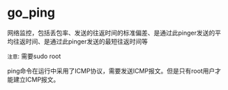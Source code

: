 # go_ping 


网络监控，包括丢包率、发送的往返时间的标准偏差、是通过此pinger发送的平均往返时间、是通过此pinger发送的最短往返时间等

`注意`: 需要sudo root

ping命令在运行中采用了ICMP协议，需要发送ICMP报文。但是只有root用户才能建立ICMP报文。
